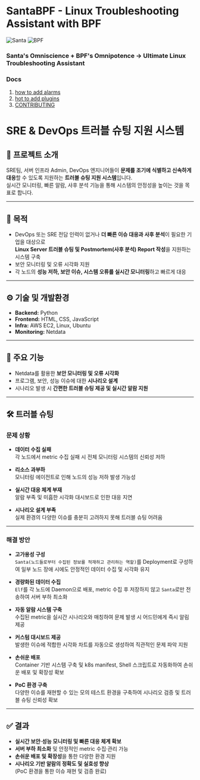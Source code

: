 # SantaBPF - Linux Troubleshooting Assistant with BPF
![Santa](https://imgs.xkcd.com/comics/incident.png)
![BPF](http://www.brendangregg.com/eBPF/linux_ebpf_internals.png)

### Santa's Omniscience + BPF's Omnipotence -> Ultimate Linux Troubleshooting Assistant

### Docs

1. [how to add alarms](https://github.com/SantaBPF/santabpf/blob/main/docs/ADD-NEW-ALARM.md)
2. [hot to add plugins](https://github.com/SantaBPF/santabpf/blob/main/docs/ADD-NEW-PLUGIN.md)
3. [CONTRIBUTING](https://github.com/SantaBPF/santabpf/blob/main/docs/CONTRIBUTING.ko.md)

# SRE & DevOps 트러블 슈팅 지원 시스템

## 📌 프로젝트 소개
SRE팀, 서버 인프라 Admin, DevOps 엔지니어들이 **문제를 조기에 식별하고 신속하게 대응**할 수 있도록 지원하는 **트러블 슈팅 지원 시스템**입니다.  
실시간 모니터링, 빠른 알람, 사후 분석 기능을 통해 시스템의 안정성을 높이는 것을 목표로 합니다.

---

## 🎯 목적
- DevOps 또는 SRE 전담 인력이 없거나 **더 빠른 이슈 대응과 사후 분석**이 필요한 기업을 대상으로  
  **Linux Server 트러블 슈팅 및 Postmortem(사후 분석) Report 작성**을 지원하는 시스템 구축
- 보안 모니터링 및 오류 시각화 지원
- 각 노드의 **성능 저하, 보안 이슈, 시스템 오류를 실시간 모니터링**하고 빠르게 대응

---

## ⚙️ 기술 및 개발환경
- **Backend:** Python
- **Frontend:** HTML, CSS, JavaScript
- **Infra:** AWS EC2, Linux, Ubuntu
- **Monitoring:** Netdata

---

## 🚀 주요 기능
- Netdata를 활용한 **보안 모니터링 및 오류 시각화**
- 프로그램, 보안, 성능 이슈에 대한 **시나리오 설계**
- 시나리오 발생 시 **간편한 트러블 슈팅 제공 및 실시간 알람 지원**

---

## 🛠️ 트러블 슈팅

### 문제 상황
- **데이터 수집 실패**  
  각 노드에서 metric 수집 실패 시 전체 모니터링 시스템의 신뢰성 저하

- **리소스 과부하**  
  모니터링 에이전트로 인해 노드의 성능 저하 발생 가능성

- **실시간 대응 체계 부재**  
  알람 부족 및 미흡한 시각화 대시보드로 인한 대응 지연

- **시나리오 설계 부족**  
  실제 환경의 다양한 이슈를 충분히 고려하지 못해 트러블 슈팅 어려움

---

### 해결 방안
- **고가용성 구성**  
  `Santa(노드들로부터 수집된 정보를 적재하고 관리하는 역할)`를 Deployment로 구성하여 일부 노드 장애 시에도 안정적인 데이터 수집 및 시각화 유지

- **경량화된 데이터 수집**  
  `Elf`를 각 노드에 Daemon으로 배포, metric 수집 후 저장하지 않고 `Santa`로만 전송하여 서버 부하 최소화

- **자동 알람 시스템 구축**  
  수집된 metric을 실시간 시나리오와 매칭하여 문제 발생 시 어드민에게 즉시 알림 제공

- **커스텀 대시보드 제공**  
  발생한 이슈에 적합한 시각화 차트를 자동으로 생성하여 직관적인 문제 파악 지원

- **손쉬운 배포**  
  Container 기반 시스템 구축 및 k8s manifest, Shell 스크립트로 자동화하여 손쉬운 배포 및 확장성 확보

- **PoC 환경 구축**  
  다양한 이슈를 재현할 수 있는 모의 테스트 환경을 구축하여 시나리오 검증 및 트러블 슈팅 신뢰성 확보

---

## ✅ 결과
- **실시간 보안·성능 모니터링 및 빠른 대응 체계 확보**
- **서버 부하 최소화** 및 안정적인 metric 수집·관리 가능
- **손쉬운 배포 및 확장성**을 통한 다양한 환경 지원
- **시나리오 기반 알람의 정확도 및 실효성 향상**  
  (PoC 환경을 통한 이슈 재현 및 검증 완료)
